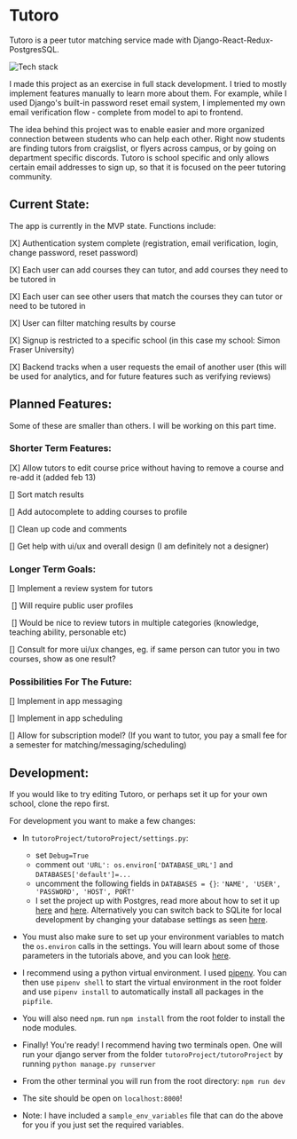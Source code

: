 # Tutoro

Tutoro is a peer tutor matching service made with Django-React-Redux-PostgresSQL.

![Tech stack](https://i.imgur.com/Fg7tWTy.png)

I made this project as an exercise in full stack development. I tried to mostly implement features manually to learn more about them. For example, while I used Django's built-in password reset email system, I implemented my own email verification flow - complete from model to api to frontend.

The idea behind this project was to enable easier and more organized connection between students who can help each other. Right now students are finding tutors from craigslist, or flyers across campus, or by going on department specific discords. Tutoro is school specific and only allows certain email addresses to sign up, so that it is focused on the peer tutoring community.

## Current State:

The app is currently in the MVP state. Functions include:

[X] Authentication system complete (registration, email verification, login, change password, reset password)

[X] Each user can add courses they can tutor, and add courses they need to be tutored in

[X] Each user can see other users that match the courses they can tutor or need to be tutored in

[X] User can filter matching results by course

[X] Signup is restricted to a specific school (in this case my school: Simon Fraser University)

[X] Backend tracks when a user requests the email of another user (this will be used for analytics, and for future features such as verifying reviews)



## Planned Features:

Some of these are smaller than others. I will be working on this part time.

### Shorter Term Features:

[X] Allow tutors to edit course price without having to remove a course and re-add it (added feb 13)

[] Sort match results

[] Add autocomplete to adding courses to profile

[] Clean up code and comments

[] Get help with ui/ux and overall design (I am definitely not a designer)



### Longer Term Goals:

[] Implement a review system for tutors

​	[] Will require public user profiles

​	[] Would be nice to review tutors in multiple categories (knowledge, teaching ability, personable etc)

[] Consult for more ui/ux changes, eg. if same person can tutor you in two courses, show as one result?



### Possibilities For The Future:

[] Implement in app messaging

[] Implement in app scheduling

[] Allow for subscription model? (If you want to tutor, you pay a small fee for a semester for matching/messaging/scheduling)	



## Development:

If you would like to try editing Tutoro, or perhaps set it up for your own school, clone the repo first.

For development you want to make a few changes:

- In `tutoroProject/tutoroProject/settings.py`:
  - set `Debug=True`
  - comment out `'URL': os.environ['DATABASE_URL']` and `DATABASES['default']=...`
  - uncomment the following fields in `DATABASES = {}`: `'NAME', 'USER', 'PASSWORD', 'HOST', PORT'`
  - I set the project up with Postgres, read more about how to set it up [here]( https://www.digitalocean.com/community/tutorials/how-to-use-postgresql-with-your-django-application-on-ubuntu-14-04 ) and [here]( https://medium.com/agatha-codes/painless-postgresql-django-d4f03364989 ). Alternatively you can switch back to SQLite for local development by changing your database settings as seen [here]( https://riptutorial.com/django/example/17420/sqlite ).
- You must also make sure to set up your environment variables to match the `os.environ` calls in the settings. You will learn about some of those parameters in the tutorials above, and you can look [here]( https://hackernoon.com/how-to-use-environment-variables-keep-your-secret-keys-safe-secure-8b1a7877d69c).
- I recommend using a python virtual environment. I used [pipenv]( https://github.com/pypa/pipenv ). You can then use `pipenv shell` to start the virtual environment in the root folder and use `pipenv install` to automatically install all packages in the `pipfile`. 
- You will also need `npm`. run `npm install` from the root folder to install the node modules.
- Finally! You're ready! I recommend having two terminals open. One will run your django server from the folder `tutoroProject/tutoroProject` by running `python manage.py runserver`
- From the other terminal you will run from the root directory: `npm run dev`
- The site should be open on `localhost:8000`!

- Note: I have included a `sample_env_variables` file that can do the above for you if you just set the required variables.
